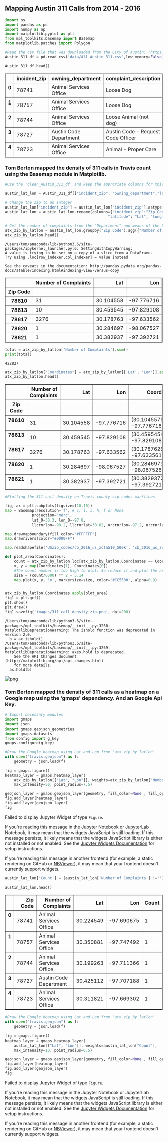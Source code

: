 
## Mapping Austin 311 Calls from 2014 - 2016


```python
import os
import pandas as pd
import numpy as np
import matplotlib.pyplot as plt
from mpl_toolkits.basemap import Basemap
from matplotlib.patches import Polygon
```


```python
#Read the csv file that was downloaded from the City of Austin: "https://data.austintexas.gov/"
Austin_311_df = pd.read_csv('data/All_Austin_311.csv',low_memory=False)

Austin_311_df.head()
```




<div>
<style>
    .dataframe thead tr:only-child th {
        text-align: right;
    }

    .dataframe thead th {
        text-align: left;
    }

    .dataframe tbody tr th {
        vertical-align: top;
    }
</style>
<table border="1" class="dataframe">
  <thead>
    <tr style="text-align: right;">
      <th></th>
      <th>incident_zip</th>
      <th>owning_department</th>
      <th>complaint_description</th>
      <th>complaint_type</th>
      <th>latitude</th>
      <th>longitude</th>
      <th>year</th>
      <th>month</th>
    </tr>
  </thead>
  <tbody>
    <tr>
      <th>0</th>
      <td>78741</td>
      <td>Animal Services Office</td>
      <td>Loose Dog</td>
      <td>ACLONAG</td>
      <td>30.224549</td>
      <td>-97.690675</td>
      <td>2015</td>
      <td>1</td>
    </tr>
    <tr>
      <th>1</th>
      <td>78757</td>
      <td>Animal Services Office</td>
      <td>Loose Dog</td>
      <td>ACLONAG</td>
      <td>30.350881</td>
      <td>-97.747492</td>
      <td>2016</td>
      <td>5</td>
    </tr>
    <tr>
      <th>2</th>
      <td>78744</td>
      <td>Animal Services Office</td>
      <td>Loose Animal (not dog)</td>
      <td>ACLOANIM</td>
      <td>30.199263</td>
      <td>-97.711366</td>
      <td>2014</td>
      <td>1</td>
    </tr>
    <tr>
      <th>3</th>
      <td>78727</td>
      <td>Austin Code Department</td>
      <td>Austin Code - Request Code Officer</td>
      <td>CODECOMP</td>
      <td>30.425112</td>
      <td>-97.707188</td>
      <td>2014</td>
      <td>11</td>
    </tr>
    <tr>
      <th>4</th>
      <td>78723</td>
      <td>Animal Services Office</td>
      <td>Animal - Proper Care</td>
      <td>ACPROPER</td>
      <td>30.311821</td>
      <td>-97.669302</td>
      <td>2014</td>
      <td>7</td>
    </tr>
  </tbody>
</table>
</div>



### Tom Berton mapped the density of 311 calls in Travis count using the Basemap module in Matplotlib. 


```python
#Use the 'clean_Austin_311_df' and keep the approriate columns for this analysis.

austin_lat_lon = Austin_311_df[["incident_zip", "owning_department","latitude", "longitude"]]

# Change the zip to an integer
austin_lat_lon["incident_zip"] = austin_lat_lon["incident_zip"].astype(int)
austin_lat_lon = austin_lat_lon.rename(columns={"incident_zip":"Zip Code","owning_department":"Number of Complaints",
                                              "latitude": "Lat", "longitude":"Lon"})

# Get the number of complaints from the "Department" and means of the Lat and Lon.
atx_zip_by_latlon = austin_lat_lon.groupby("Zip Code").agg({"Number of Complaints": 'count', "Lat": 'mean', "Lon": 'mean'})
atx_zip_by_latlon.head()
```

    /Users/tom/anaconda/lib/python3.6/site-packages/ipykernel_launcher.py:6: SettingWithCopyWarning: 
    A value is trying to be set on a copy of a slice from a DataFrame.
    Try using .loc[row_indexer,col_indexer] = value instead
    
    See the caveats in the documentation: http://pandas.pydata.org/pandas-docs/stable/indexing.html#indexing-view-versus-copy
      





<div>
<style>
    .dataframe thead tr:only-child th {
        text-align: right;
    }

    .dataframe thead th {
        text-align: left;
    }

    .dataframe tbody tr th {
        vertical-align: top;
    }
</style>
<table border="1" class="dataframe">
  <thead>
    <tr style="text-align: right;">
      <th></th>
      <th>Number of Complaints</th>
      <th>Lat</th>
      <th>Lon</th>
    </tr>
    <tr>
      <th>Zip Code</th>
      <th></th>
      <th></th>
      <th></th>
    </tr>
  </thead>
  <tbody>
    <tr>
      <th>78610</th>
      <td>31</td>
      <td>30.104558</td>
      <td>-97.776716</td>
    </tr>
    <tr>
      <th>78613</th>
      <td>10</td>
      <td>30.459545</td>
      <td>-97.829108</td>
    </tr>
    <tr>
      <th>78617</th>
      <td>3276</td>
      <td>30.178763</td>
      <td>-97.633562</td>
    </tr>
    <tr>
      <th>78620</th>
      <td>1</td>
      <td>30.284697</td>
      <td>-98.067527</td>
    </tr>
    <tr>
      <th>78621</th>
      <td>1</td>
      <td>30.382937</td>
      <td>-97.392721</td>
    </tr>
  </tbody>
</table>
</div>




```python
total = atx_zip_by_latlon['Number of Complaints'].sum()
print(total)
```

    422827



```python
atx_zip_by_latlon["Coordinates"] = atx_zip_by_latlon[['Lat', 'Lon']].apply(tuple, axis=1)
atx_zip_by_latlon.head()
```




<div>
<style>
    .dataframe thead tr:only-child th {
        text-align: right;
    }

    .dataframe thead th {
        text-align: left;
    }

    .dataframe tbody tr th {
        vertical-align: top;
    }
</style>
<table border="1" class="dataframe">
  <thead>
    <tr style="text-align: right;">
      <th></th>
      <th>Number of Complaints</th>
      <th>Lat</th>
      <th>Lon</th>
      <th>Coordinates</th>
    </tr>
    <tr>
      <th>Zip Code</th>
      <th></th>
      <th></th>
      <th></th>
      <th></th>
    </tr>
  </thead>
  <tbody>
    <tr>
      <th>78610</th>
      <td>31</td>
      <td>30.104558</td>
      <td>-97.776716</td>
      <td>(30.1045575026, -97.7767162003)</td>
    </tr>
    <tr>
      <th>78613</th>
      <td>10</td>
      <td>30.459545</td>
      <td>-97.829108</td>
      <td>(30.459545485, -97.829108118)</td>
    </tr>
    <tr>
      <th>78617</th>
      <td>3276</td>
      <td>30.178763</td>
      <td>-97.633562</td>
      <td>(30.1787626893, -97.6335617213)</td>
    </tr>
    <tr>
      <th>78620</th>
      <td>1</td>
      <td>30.284697</td>
      <td>-98.067527</td>
      <td>(30.28469734, -98.06752687)</td>
    </tr>
    <tr>
      <th>78621</th>
      <td>1</td>
      <td>30.382937</td>
      <td>-97.392721</td>
      <td>(30.38293725, -97.39272105)</td>
    </tr>
  </tbody>
</table>
</div>




```python
#Plotting the 311 call density on Travis county zip codes marklines.

fig, ax = plt.subplots(figsize=(10,10))
map = Basemap(resolution='f', # c, l, i, h, f or None
            projection='merc',
            lat_0=30.3, lon_0=-97.8,
            llcrnrlon=-98.2, llcrnrlat=30.02, urcrnrlon=-97.2, urcrnrlat=30.6) 

map.drawmapboundary(fill_color="#FFFFFF")
map.drawrivers(color="#0000FF")

map.readshapefile('USzip_codes/cb_2016_us_zcta510_500k', 'cb_2016_us_zcta510_500k')

def plot_area(Coordinates):
    count = atx_zip_by_latlon.loc[atx_zip_by_latlon.Coordinates == Coordinates]["Number of Complaints"]
    x, y = map(Coordinates[1], Coordinates[0])
    #The count number is too high to plot. So reduce it and plot the area of a circle.
    size = (count/6000) ** 2 + 3.14
    map.plot(x, y, 'o', markersize=size, color='#CC5500', alpha=0.8)


atx_zip_by_latlon.Coordinates.apply(plot_area)
fig1 = plt.gcf()
plt.show()
plt.draw()
fig1.savefig('images/311_call_density_zip.png', dpi=200)
```

    /Users/tom/anaconda/lib/python3.6/site-packages/mpl_toolkits/basemap/__init__.py:3260: MatplotlibDeprecationWarning: The ishold function was deprecated in version 2.0.
      b = ax.ishold()
    /Users/tom/anaconda/lib/python3.6/site-packages/mpl_toolkits/basemap/__init__.py:3269: MatplotlibDeprecationWarning: axes.hold is deprecated.
        See the API Changes document (http://matplotlib.org/api/api_changes.html)
        for more details.
      ax.hold(b)



![png](output_7_1.png)


### Tom Berton mapped the density of 311 calls as a heatmap on a Google map using the 'gmaps' dependency. And an Google Api Key. 


```python
# Import necessary modules
import gmaps
import json
import gmaps.geojson_geometries
import gmaps.datasets
from config import g_key
gmaps.configure(g_key)
```


```python
#Draw the Google heatmap using Lat and Lon from 'atx_zip_by_latlon'
with open("travis.geojson") as f:
    geometry = json.load(f)
    
fig = gmaps.figure()
heatmap_layer = gmaps.heatmap_layer(
    atx_zip_by_latlon[["Lat", "Lon"]], weights=atx_zip_by_latlon["Number of Complaints"],
    max_intensity=50, point_radius=7.5)

geojson_layer = gmaps.geojson_layer(geometry, fill_color=None , fill_opacity=0.0)
fig.add_layer(heatmap_layer)
fig.add_layer(geojson_layer)
fig
```


<p>Failed to display Jupyter Widget of type <code>Figure</code>.</p>
<p>
  If you're reading this message in the Jupyter Notebook or JupyterLab Notebook, it may mean
  that the widgets JavaScript is still loading. If this message persists, it
  likely means that the widgets JavaScript library is either not installed or
  not enabled. See the <a href="https://ipywidgets.readthedocs.io/en/stable/user_install.html">Jupyter
  Widgets Documentation</a> for setup instructions.
</p>
<p>
  If you're reading this message in another frontend (for example, a static
  rendering on GitHub or <a href="https://nbviewer.jupyter.org/">NBViewer</a>),
  it may mean that your frontend doesn't currently support widgets.
</p>




```python
austin_lat_lon['Count'] = (austin_lat_lon['Number of Complaints'] !='').astype(int)
    
austin_lat_lon.head()
```




<div>
<style>
    .dataframe thead tr:only-child th {
        text-align: right;
    }

    .dataframe thead th {
        text-align: left;
    }

    .dataframe tbody tr th {
        vertical-align: top;
    }
</style>
<table border="1" class="dataframe">
  <thead>
    <tr style="text-align: right;">
      <th></th>
      <th>Zip Code</th>
      <th>Number of Complaints</th>
      <th>Lat</th>
      <th>Lon</th>
      <th>Count</th>
    </tr>
  </thead>
  <tbody>
    <tr>
      <th>0</th>
      <td>78741</td>
      <td>Animal Services Office</td>
      <td>30.224549</td>
      <td>-97.690675</td>
      <td>1</td>
    </tr>
    <tr>
      <th>1</th>
      <td>78757</td>
      <td>Animal Services Office</td>
      <td>30.350881</td>
      <td>-97.747492</td>
      <td>1</td>
    </tr>
    <tr>
      <th>2</th>
      <td>78744</td>
      <td>Animal Services Office</td>
      <td>30.199263</td>
      <td>-97.711366</td>
      <td>1</td>
    </tr>
    <tr>
      <th>3</th>
      <td>78727</td>
      <td>Austin Code Department</td>
      <td>30.425112</td>
      <td>-97.707188</td>
      <td>1</td>
    </tr>
    <tr>
      <th>4</th>
      <td>78723</td>
      <td>Animal Services Office</td>
      <td>30.311821</td>
      <td>-97.669302</td>
      <td>1</td>
    </tr>
  </tbody>
</table>
</div>




```python
#Draw the Google heatmap using Lat and Lon from 'atx_zip_by_latlon'
with open("travis.geojson") as f:
    geometry = json.load(f)
    
fig = gmaps.figure()
heatmap_layer = gmaps.heatmap_layer(
    austin_lat_lon[["Lat", "Lon"]], weights=austin_lat_lon["Count"],
    max_intensity=10, point_radius=0.5)

geojson_layer = gmaps.geojson_layer(geometry, fill_color=None , fill_opacity=0.0)
fig.add_layer(heatmap_layer)
fig.add_layer(geojson_layer)
fig
```


<p>Failed to display Jupyter Widget of type <code>Figure</code>.</p>
<p>
  If you're reading this message in the Jupyter Notebook or JupyterLab Notebook, it may mean
  that the widgets JavaScript is still loading. If this message persists, it
  likely means that the widgets JavaScript library is either not installed or
  not enabled. See the <a href="https://ipywidgets.readthedocs.io/en/stable/user_install.html">Jupyter
  Widgets Documentation</a> for setup instructions.
</p>
<p>
  If you're reading this message in another frontend (for example, a static
  rendering on GitHub or <a href="https://nbviewer.jupyter.org/">NBViewer</a>),
  it may mean that your frontend doesn't currently support widgets.
</p>




```python

```
